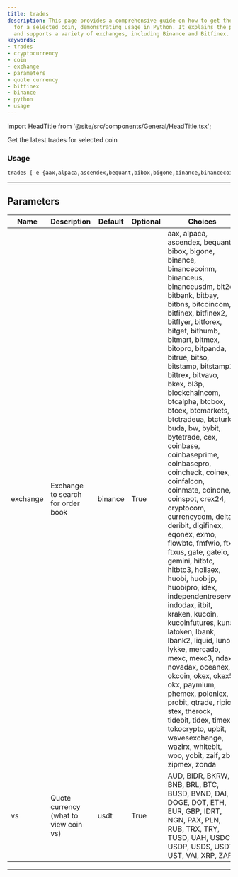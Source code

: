 ```yaml
---
title: trades
description: This page provides a comprehensive guide on how to get the latest trades
  for a selected coin, demonstrating usage in Python. It explains the parameters required
  and supports a variety of exchanges, including Binance and Bitfinex.
keywords:
- trades
- cryptocurrency
- coin
- exchange
- parameters
- quote currency
- bitfinex
- binance
- python
- usage
---
```


import HeadTitle from '@site/src/components/General/HeadTitle.tsx';

<HeadTitle title="trades - Dd - Crypto - Reference | OpenBB Terminal Docs" />

Get the latest trades for selected coin

### Usage

```python
trades [-e {aax,alpaca,ascendex,bequant,bibox,bigone,binance,binancecoinm,binanceus,binanceusdm,bit2c,bitbank,bitbay,bitbns,bitcoincom,bitfinex,bitfinex2,bitflyer,bitforex,bitget,bithumb,bitmart,bitmex,bitopro,bitpanda,bitrue,bitso,bitstamp,bitstamp1,bittrex,bitvavo,bkex,bl3p,blockchaincom,btcalpha,btcbox,btcex,btcmarkets,btctradeua,btcturk,buda,bw,bybit,bytetrade,cex,coinbase,coinbaseprime,coinbasepro,coincheck,coinex,coinfalcon,coinmate,coinone,coinspot,crex24,cryptocom,currencycom,delta,deribit,digifinex,eqonex,exmo,flowbtc,fmfwio,ftx,ftxus,gate,gateio,gemini,hitbtc,hitbtc3,hollaex,huobi,huobijp,huobipro,idex,independentreserve,indodax,itbit,kraken,kucoin,kucoinfutures,kuna,latoken,lbank,lbank2,liquid,luno,lykke,mercado,mexc,mexc3,ndax,novadax,oceanex,okcoin,okex,okex5,okx,paymium,phemex,poloniex,probit,qtrade,ripio,stex,therock,tidebit,tidex,timex,tokocrypto,upbit,wavesexchange,wazirx,whitebit,woo,yobit,zaif,zb,zipmex,zonda}] [--vs VS]
```

---

## Parameters

| Name | Description | Default | Optional | Choices |
| ---- | ----------- | ------- | -------- | ------- |
| exchange | Exchange to search for order book | binance | True | aax, alpaca, ascendex, bequant, bibox, bigone, binance, binancecoinm, binanceus, binanceusdm, bit2c, bitbank, bitbay, bitbns, bitcoincom, bitfinex, bitfinex2, bitflyer, bitforex, bitget, bithumb, bitmart, bitmex, bitopro, bitpanda, bitrue, bitso, bitstamp, bitstamp1, bittrex, bitvavo, bkex, bl3p, blockchaincom, btcalpha, btcbox, btcex, btcmarkets, btctradeua, btcturk, buda, bw, bybit, bytetrade, cex, coinbase, coinbaseprime, coinbasepro, coincheck, coinex, coinfalcon, coinmate, coinone, coinspot, crex24, cryptocom, currencycom, delta, deribit, digifinex, eqonex, exmo, flowbtc, fmfwio, ftx, ftxus, gate, gateio, gemini, hitbtc, hitbtc3, hollaex, huobi, huobijp, huobipro, idex, independentreserve, indodax, itbit, kraken, kucoin, kucoinfutures, kuna, latoken, lbank, lbank2, liquid, luno, lykke, mercado, mexc, mexc3, ndax, novadax, oceanex, okcoin, okex, okex5, okx, paymium, phemex, poloniex, probit, qtrade, ripio, stex, therock, tidebit, tidex, timex, tokocrypto, upbit, wavesexchange, wazirx, whitebit, woo, yobit, zaif, zb, zipmex, zonda |
| vs | Quote currency (what to view coin vs) | usdt | True | AUD, BIDR, BKRW, BNB, BRL, BTC, BUSD, BVND, DAI, DOGE, DOT, ETH, EUR, GBP, IDRT, NGN, PAX, PLN, RUB, TRX, TRY, TUSD, UAH, USDC, USDP, USDS, USDT, UST, VAI, XRP, ZAR |

---

